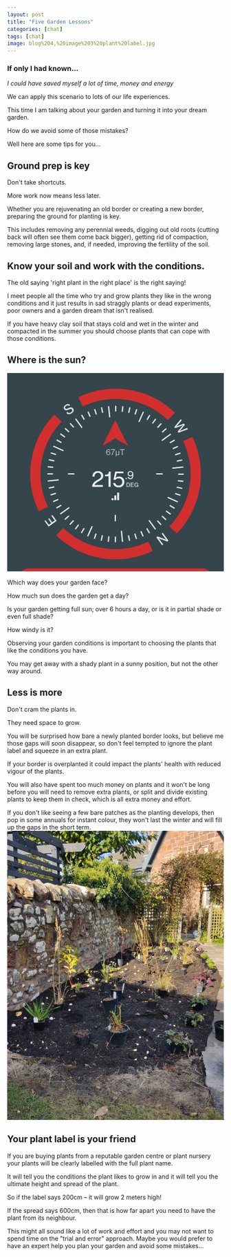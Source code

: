 ```yaml
---
layout: post
title: "Five Garden Lessons"
categories: [chat]
tags: [chat]
image: blog%204,%20image%203%20plant%20label.jpg
---
```

### If only I had known...
*I could have saved myself a lot of time, money and energy* 

We can apply this scenario to lots of our life experiences. 

This time I am talking about your garden and turning it into your dream garden. 

How do we avoid some of those mistakes? 

Well here are some tips for you…

## Ground prep is key
Don't take shortcuts. 

More work now means less later. 

Whether you are rejuvenating an old border or creating a new border, preparing the ground for planting is key. 

This includes removing any perennial weeds, digging out old roots (cutting back will often see them come back bigger), getting rid of compaction, removing large 
stones, and, if needed, improving the fertility of the soil.

## Know your soil and work with the conditions.
The old saying 'right plant in the right place' is the right saying!

I meet people all the time who try and grow plants they like in the wrong conditions and it just results in sad straggly plants or dead experiments, poor owners and a garden dream that isn't realised. 

If you have heavy clay soil that stays cold and wet in the winter and compacted in the summer you should choose plants that can cope with those conditions.

## Where is the sun?
![Compass](/assets/img/blog%204,%20image%201%20compass.jpg)

Which way does your garden face? 

How much sun does the garden get a day? 

Is your garden getting full sun; over 6 hours a day, or is it in partial shade or even full shade? 

How windy is it? 

Observing your garden conditions is important to choosing the plants that like the conditions you have. 

You may get away with a shady plant in a sunny position, but not the other way around.

## Less is more
Don't cram the plants in. 

They need space to grow. 

You will be surprised how bare a newly planted border looks, but believe me those gaps will soon disappear, so don't feel tempted to ignore the plant label and squeeze in an extra plant. 

If your border is overplanted it could impact the plants' health with reduced vigour of the plants. 

You will also have spent too much money on plants and it won't be long before you will need to remove extra plants, or split and divide existing plants to keep 
them in check, which is all extra money and effort. 

If you don't like seeing a few bare patches as the planting develops, then pop in some annuals for instant colour, they won't last the winter and will fill up the gaps in the short term.
![New planting spaced evenly](/assets/img/blog%204,%20image%202,%20new%20border%20planting.jpg)

## Your plant label is your friend
If you are buying plants from a reputable garden centre or plant nursery your plants will be clearly labelled with the full plant name. 

It will tell you the conditions the plant likes to grow in and it will tell you the ultimate height and spread of the plant. 

So if the label says 200cm – it will grow 2 meters high! 

If the spread says 600cm, then that is how far apart you need to have the plant from its neighbour.

This might all sound like a lot of work and effort and you may not want to spend time on the "trial and error" approach. Maybe you would prefer to have an expert help you plan your garden and avoid some mistakes…

